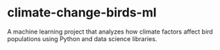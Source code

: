 # climate-change-birds-ml
A machine learning project that analyzes how climate factors affect bird populations using Python and data science libraries.
